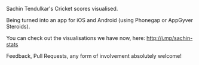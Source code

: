 Sachin Tendulkar's Cricket scores visualised.

Being turned into an app for iOS and Android (using Phonegap or AppGyver Steroids).

You can check out the visualisations we have now, here: http://j.mp/sachin-stats

Feedback, Pull Requests, any form of involvement absolutely welcome!
